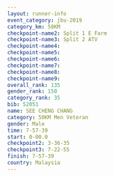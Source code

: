 ```yaml
---
layout: runner-info 
event_category: jbu-2019 
category_km: 50KM 
checkpoint-name2: Split 1 E Farm 
checkpoint-name3: Split 2 ATV 
checkpoint-name4: 
checkpoint-name5: 
checkpoint-name6: 
checkpoint-name7: 
checkpoint-name8: 
checkpoint-name9: 
overall_rank: 135
gender_rank: 150
category_rank: 35
bib: 52051
name: SEE CHENG CHANG
category: 50KM Men Veteran
gender: Male
time: 7-57-39
start: 0-00.0
checkpoint2: 3-36-35
checkpoint3: 7-22-55
finish: 7-57-39
country: Malaysia
---
```

